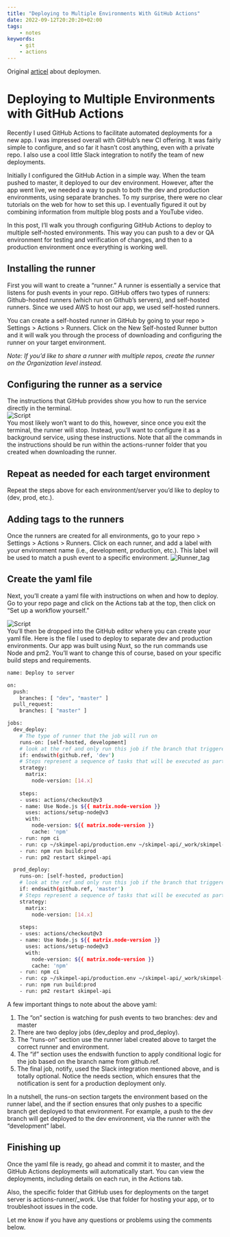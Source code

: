 ```yaml
---
title: "Deploying to Multiple Environments With GitHub Actions"
date: 2022-09-12T20:20:20+02:00
tags:
    - notes
keywords:
    - git
    - actions
---
```


Original [articel](https://dylanwooters.wordpress.com/2021/10/08/deploying-to-multiple-environments-with-github-actions/) about deploymen.


# Deploying to Multiple Environments with GitHub Actions

Recently I used GitHub Actions to facilitate automated deployments for a new app. I was impressed overall with GitHub’s new CI offering. It was fairly simple to configure, and so far it hasn’t cost anything, even with a private repo. I also use a cool little Slack integration to notify the team of new deployments.

Initially I configured the GitHub Action in a simple way. When the team pushed to master, it deployed to our dev environment. However, after the app went live, we needed a way to push to both the dev and production environments, using separate branches. To my surprise, there were no clear tutorials on the web for how to set this up. I eventually figured it out by combining information from multiple blog posts and a YouTube video.

In this post, I’ll walk you through configuring GitHub Actions to deploy to multiple self-hosted environments. This way you can push to a dev or QA environment for testing and verification of changes, and then to a production environment once everything is working well.

## Installing the runner

First you will want to create a “runner.” A runner is essentially a service that listens for push events in your repo. GitHub offers two types of runners: Github-hosted runners (which run on Github’s servers), and self-hosted runners. Since we used AWS to host our app, we used self-hosted runners.

You can create a self-hosted runner in GitHub by going to your repo > Settings > Actions > Runners. Click on the New Self-hosted Runner button and it will walk you through the process of downloading and configuring the runner on your target environment.

_Note: If you’d like to share a runner with multiple repos, create the runner on the Organization level instead._

## Configuring the runner as a service

The instructions that GitHub provides show you how to run the service directly in the terminal.   
![Script](/run_sh.png)  
You most likely won’t want to do this, however, since once you exit the terminal, the runner will stop. Instead, you’ll want to configure it as a background service, using these instructions. Note that all the commands in the instructions should be run within the actions-runner folder that you created when downloading the runner.

## Repeat as needed for each target environment

Repeat the steps above for each environment/server you’d like to deploy to (dev, prod, etc.).

## Adding tags to the runners

Once the runners are created for all environments, go to your repo > Settings > Actions > Runners. Click on each runner, and add a label with your environment name (i.e., development, production, etc.). This label will be used to match a push event to a specific environment. 
![Runner_tag](/runner_tag.png)  

## Create the yaml file

Next, you’ll create a yaml file with instructions on when and how to deploy. Go to your repo page and click on the Actions tab at the top, then click on “Set up a workflow yourself.”

![Script](/yaml_file.png)  
You’ll then be dropped into the GitHub editor where you can create your yaml file. Here is the file I used to deploy to separate dev and production environments. Our app was built using Nuxt, so the run commands use Node and pm2. You’ll want to change this of course, based on your specific build steps and requirements.

```sh
name: Deploy to server

on:
  push:
    branches: [ "dev", "master" ]
  pull_request:
    branches: [ "master" ]

jobs:
  dev_deploy:
    # The type of runner that the job will run on
    runs-on: [self-hosted, development]
    # look at the ref and only run this job if the branch that triggered the workflow is "dev"
    if: endswith(github.ref, 'dev')
    # Steps represent a sequence of tasks that will be executed as part of the job
    strategy:
      matrix:
        node-version: [14.x]
       
    steps:
    - uses: actions/checkout@v3
    - name: Use Node.js ${{ matrix.node-version }}
      uses: actions/setup-node@v3
      with:
        node-version: ${{ matrix.node-version }}
        cache: 'npm'
    - run: npm ci
    - run: cp ~/skimpel-api/production.env ~/skimpel-api/_work/skimpel-api/skimpel-api
    - run: npm run build:prod
    - run: pm2 restart skimpel-api

  prod_deploy:
    runs-on: [self-hosted, production]
    # look at the ref and only run this job if the branch that triggered the workflow is "dev"
    if: endswith(github.ref, 'master')
    # Steps represent a sequence of tasks that will be executed as part of the job
    strategy:
      matrix:
        node-version: [14.x]
       
    steps:
    - uses: actions/checkout@v3
    - name: Use Node.js ${{ matrix.node-version }}
      uses: actions/setup-node@v3
      with:
        node-version: ${{ matrix.node-version }}
        cache: 'npm'
    - run: npm ci
    - run: cp ~/skimpel-api/production.env ~/skimpel-api/_work/skimpel-api/skimpel-api
    - run: npm run build:prod
    - run: pm2 restart skimpel-api
```

A few important things to note about the above yaml:

1. The “on” section is watching for push events to two branches: dev and master
2. There are two deploy jobs (dev_deploy and prod_deploy).
3. The “runs-on” section use the runner label created above to target the correct runner and environment.
4. The “if” section uses the endswith function to apply conditional logic for the job based on the branch name from github.ref.
5. The final job, notify, used the Slack integration mentioned above, and is totally optional. Notice the needs section, which ensures that the notification is sent for a production deployment only.

In a nutshell, the runs-on section targets the environment based on the runner label, and the if section ensures that only pushes to a specific branch get deployed to that environment. For example, a push to the dev branch will get deployed to the dev environment, via the runner with the “development” label.

## Finishing up

Once the yaml file is ready, go ahead and commit it to master, and the GitHub Actions deployments will automatically start. You can view the deployments, including details on each run, in the Actions tab.

Also, the specific folder that GitHub uses for deployments on the target server is actions-runner/_work. Use that folder for hosting your app, or to troubleshoot issues in the code.

Let me know if you have any questions or problems using the comments below.